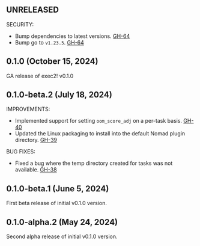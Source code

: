 ## UNRELEASED


SECURITY:

* Bump dependencies to latest versions. [GH-64](https://github.com/hashicorp/nomad-driver-exec2/pull/64)
* Bump go to `v1.23.5`. [GH-64](https://github.com/hashicorp/nomad-driver-exec2/pull/65)

## 0.1.0 (October 15, 2024)

GA release of exec2! v0.1.0

## 0.1.0-beta.2 (July 18, 2024)

IMPROVEMENTS:

* Implemented support for setting `oom_score_adj` on a per-task basis. [GH-40](https://github.com/hashicorp/nomad-driver-exec2/pull/40)
* Updated the Linux packaging to install into the default Nomad plugin directory. [GH-39](https://github.com/hashicorp/nomad-driver-exec2/pull/39)

BUG FIXES:

* Fixed a bug where the temp directory created for tasks was not available. [GH-38](https://github.com/hashicorp/nomad-driver-exec2/pull/38)

## 0.1.0-beta.1 (June 5, 2024)

First beta release of initial v0.1.0 version.

## 0.1.0-alpha.2 (May 24, 2024)

Second alpha release of initial v0.1.0 version.
